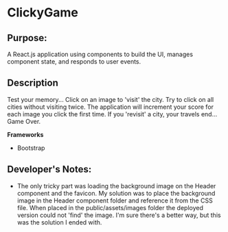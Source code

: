 # ClickyGame

## Purpose: ##

A React.js application using components to build the UI, manages component state, and responds to user events. 

## Description ##

Test your memory... Click on an image to 'visit' the city. Try to click on all cities without visiting twice. The application will increment your score for each image you click the first time. If you 'revisit' a city, your travels end... Game Over.

**Frameworks**
* Bootstrap

## Developer's Notes: ##
* The only tricky part was loading the background image on the Header component and the favicon. My solution was to place the background image in the Header component folder and reference it from the CSS file. When placed in the public/assets/images folder the deployed version could not 'find' the image. I'm sure there's a better way, but this was the solution I ended with.
